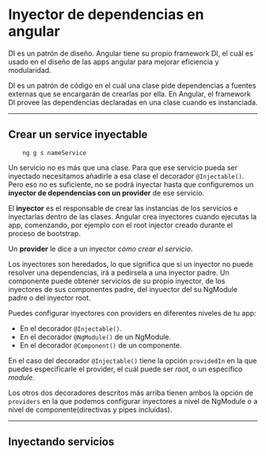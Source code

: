 # Inyector de dependencias en angular

DI es un patrón de diseño. Angular tiene su propio framework DI, el cuál es usado en el diseño de las apps angular para mejorar eficiencia y modularidad. 

DI es un patrón de código en el cuál una clase pide dependencias a fuentes externas que se encargarán de crearlas por ella. En Angular, el framework DI provee las dependencias declaradas en una clase cuando es instanciada. 
***

## Crear un service inyectable
```
    ng g s nameService
```
Un servicio no es más que una clase. Para que ese servicio pueda ser inyectado necesitamos añadirle a esa clase el decorador ```@Injectable()```. Pero eso no es suficiente, no se podrá inyectar hasta que configuremos un **inyector de dependencias con un provider** de ese servicio. 

El **inyector** es el responsable de crear las instancias de los servicios e inyectarlas dentro de las clases. Angular crea inyectores cuando ejecutas la app, comenzando, por ejemplo con el root injector creado durante el proceso de bootstrap.

Un **provider** le dice a un inyector *cómo crear el servicio*.

Los inyectores son heredados, lo que significa que si un inyector no puede resolver una dependencias, irá a pedírsela a una inyector padre. Un componente puede obtener servicios de su propio inyector, de los inyectores de sus componentes padre, del inyuector del su NgModule padre o del inyector root. 

Puedes configurar inyectores con providers en diferentes niveles de tu app:

* En el decorador ```@Injectable()```.
* En el decorador ```@NgModule()``` de un NgModule.
* En el decorador ```@Component()``` de un componente.

En el caso del decorador ```@Injectable()``` tiene la opción ```providedIn``` en la que puedes especificarle el provider, el cuál puede ser *root*, o un específico *module*. 

Los otros dos decoradores descritos más arriba tienen ambos la opción de ```providers``` en la que podemos configurar inyectores a nivel de NgModule o a nivel de componente(directivas y pipes incluídas).

---

## Inyectando servicios




